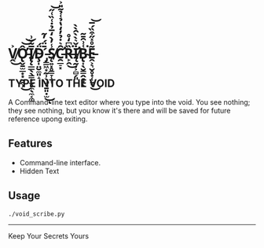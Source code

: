 # V̸̭͐͜Ơ̵̢̬̱̫̲͙͙̰̭̹̂͜͝͝I̸̢̨̲̲̖̖͇͙̫̥̼̖̼͔͚̅͂̆͗Ḑ̴̩̤̮̼͈̝̈́ ̵̡̳͖͙̰̹̖̺̣̱͈̣̫́̄̈́̓̃͜ͅS̸̨͍͓̥̳̞̹͎̾̓̀̒̅̉̇͑̏͑̋͝C̵̛̯̲̠͓̑͛̇̉̓̒̔̉͑̉͂̎͐Ȑ̶̙̭͆̒̊͘͜Į̸̛̰̣͕̻̗͈̇̌͛̀̀̑̀̀B̴̢͎̖̮̳̭̠͙͑͗̑̄͂͘ͅḘ̵͕͉̮̥͙̜͍̞͂̊̽̋͒̏́̅͜͝

TYPE INTO THE VOID
---

A Command-line text editor where you type into the void. You see nothing; they see nothing, but you know it's there and will be saved for future reference upong exiting.

## Features
- Command-line interface.
- Hidden Text

## Usage
```./void_scribe.py```

---

Keep Your Secrets Yours



